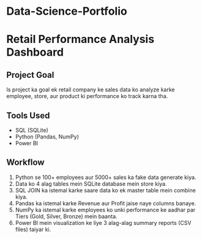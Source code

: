 # Data-Science-Portfolio
# Retail Performance Analysis Dashboard

## Project Goal
Is project ka goal ek retail company ke sales data ko analyze karke employee, store, aur product ki performance ko track karna tha.

## Tools Used
* SQL (SQLite)
* Python (Pandas, NumPy)
* Power BI

## Workflow
1. Python se 100+ employees aur 5000+ sales ka fake data generate kiya.
2. Data ko 4 alag tables mein SQLite database mein store kiya.
3. SQL JOIN ka istemal karke saare data ko ek master table mein combine kiya.
4. Pandas ka istemal karke Revenue aur Profit jaise naye columns banaye.
5. NumPy ka istemal karke employees ko unki performance ke aadhar par Tiers (Gold, Silver, Bronze) mein baanta.
6. Power BI mein visualization ke liye 3 alag-alag summary reports (CSV files) taiyar ki.
